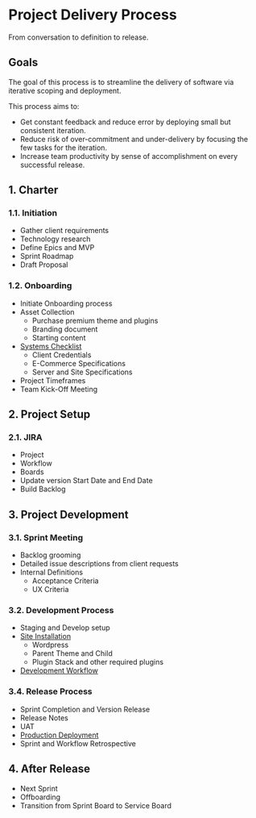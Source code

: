 # Project Delivery Process

From conversation to definition to release.



## Goals

The goal of this process is to streamline the delivery of software via iterative scoping and deployment.

This process aims to:
- Get constant feedback and reduce error by deploying small but consistent iteration.
- Reduce risk of over-commitment and under-delivery by focusing the few tasks for the iteration.
- Increase team productivity by sense of accomplishment on every successful release.




## 1. Charter 

### 1.1. Initiation

- Gather client requirements
- Technology research
- Define Epics and MVP
- Sprint Roadmap
- Draft Proposal

### 1.2. Onboarding

- Initiate Onboarding process
- Asset Collection
  - Purchase premium theme and plugins
  - Branding document
  - Starting content
- [Systems Checklist](https://github.com/radapdal/process/blob/master/SystemsChecklist.xlsx)
  - Client Credentials
  - E-Commerce Specifications 
  - Server and Site Specifications 
- Project Timeframes
- Team Kick-Off Meeting




## 2. Project Setup

### 2.1. JIRA
- Project
- Workflow
- Boards
- Update version Start Date and End Date
- Build Backlog




## 3. Project Development

### 3.1. Sprint Meeting

- Backlog grooming
- Detailed issue descriptions from client requests
- Internal Definitions 
  - Acceptance Criteria
  - UX Criteria

### 3.2. Development Process

- Staging and Develop setup
- [Site Installation](https://github.com/radapdal/process/blob/master/siteinstallationprocedures.md)
  - Wordpress
  - Parent Theme and Child
  - Plugin Stack and other required plugins
- [Development Workflow](https://github.com/radapdal/process/blob/master/webdevelopmentworkflow.md)

### 3.4. Release Process

- Sprint Completion and Version Release
- Release Notes 
- UAT
- [Production Deployment](https://github.com/radapdal/process/blob/master/deploymentprocedures.md) 
- Sprint and Workflow Retrospective




## 4. After Release

- Next Sprint
- Offboarding
- Transition from Sprint Board to Service Board
